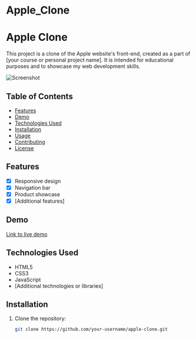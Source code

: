 # Apple_Clone
# Apple Clone

This project is a clone of the Apple website's front-end, created as a part of [your course or personal project name]. It is intended for educational purposes and to showcase my web development skills.

![Screenshot](screenshot.png)

## Table of Contents

- [Features](#features)
- [Demo](#demo)
- [Technologies Used](#technologies-used)
- [Installation](#installation)
- [Usage](#usage)
- [Contributing](#contributing)
- [License](#license)

## Features

- [x] Responsive design
- [x] Navigation bar
- [x] Product showcase
- [x] [Additional features]

## Demo

[Link to live demo](https://your-demo-link.com)

## Technologies Used

- HTML5
- CSS3
- JavaScript
- [Additional technologies or libraries]

## Installation

1. Clone the repository:
   ```bash
   git clone https://github.com/your-username/apple-clone.git

